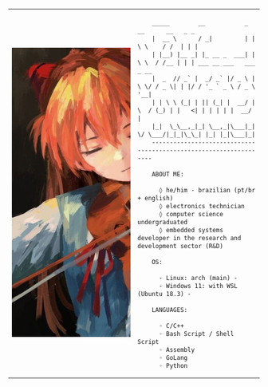 <table>
  <tr>
    <td style="width: 50%;">
       <img src="https://github.com/RafaelVVolkmer/RafaelVVolkmer/blob/main/ab6f9203-0f3e-45b3-86a0-5d45d3fd3a0d.jpg" alt="Descrição da Imagem" style="width: 200%; border: none;"/>
    </td>
    <td style="width: 50%; vertical-align: top;">
      <p style="font-family: monospace; font-size: 16px;">
       
        _____        __           _  __      __   _ _                        
        |  __ \      / _|         | | \ \    / /  | | |                       
        | |__) |__ _| |_ __ _  ___| |  \ \  / /__ | | | ___ __ ___   ___ _ __ 
        |  _  // _` |  _/ _` |/ _ \ |   \ \/ / _ \| | |/ / '_ ` _ \ / _ \ '__|
        | | \ \ (_| | || (_| |  __/ |    \  / (_) | |   <| | | | | |  __/ |   
        |_|  \_\__,_|_| \__,_|\___|_|     \/ \___/|_|_|\_\_| |_| |_|\___|_|    
        ------------------------------------------------------------------

        ABOUT ME:
        
          ◊ he/him - brazilian (pt/br + english)
          ◊ electronics technician
          ◊ computer science undergraduated
          ◊ embedded systems developer in the research and development sector (R&D)

        OS:
        
          - Linux: arch (main) -
          - Windows 11: with WSL (Ubuntu 18.3) -
          
        LANGUAGES:
          
          ◦ C/C++
          ◦ Bash Script / Shell Script
          ◦ Assembly
          ◦ GoLang
          ◦ Python
  </p>
  </tr>
</table>
